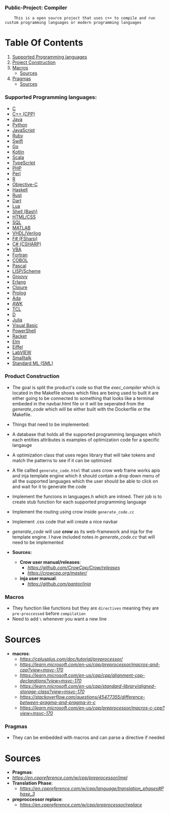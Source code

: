### Public-Project: Compiler 
```
    This is a open source project that uses c++ to compile and run custom programming languages or modern programming languages
```

# Table Of Contents

1. [Supported Programming languages](#supported-programming-languages)
2. [Project Construction](#product-construction)
3. [Macros](#macros)
    - [Sources](#sources)
4. [Pragmas](#pragmas)
    - [Sources](#sources)

### Supported Programming languages:

* [C](https://en.cppreference.com/w/c)
* [C++ (CPP)](https://en.cppreference.com/w/cpp)
* [Java](https://docs.oracle.com/en/java/)
* [Python](https://docs.python.org/3/)
* [JavaScript](https://developer.mozilla.org/en-US/docs/Web/JavaScript)
* [Ruby](https://www.ruby-lang.org/en/documentation/)
* [Swift](https://swift.org/documentation/)
* [Go](https://golang.org/doc/)
* [Kotlin](https://kotlinlang.org/docs/home.html)
* [Scala](https://docs.scala-lang.org/)
* [TypeScript](https://www.typescriptlang.org/docs/)
* [PHP](https://www.php.net/manual/en/)
* [Perl](https://perldoc.perl.org/)
* [R](https://www.r-project.org/other-docs.html)
* [Objective-C](https://developer.apple.com/library/archive/documentation/Cocoa/Conceptual/ProgrammingWithObjectiveC/Introduction/Introduction.html)
* [Haskell](https://www.haskell.org/documentation/)
* [Rust](https://www.rust-lang.org/learn)
* [Dart](https://dart.dev/guides)
* [Lua](https://www.lua.org/manual/5.4/)
* [Shell (Bash)](https://www.gnu.org/software/bash/manual/)
* [HTML/CSS](https://developer.mozilla.org/en-US/docs/Web/HTML)
* [SQL](https://dev.mysql.com/doc/)
* [MATLAB](https://www.mathworks.com/help/matlab/)
* [VHDL/Verilog](https://www.eda.org/svdb/view_category.php?categoryId=21)
* [F# (FSharp)](https://fsharp.org/learn/)
* [C# (CSHARP)](https://docs.microsoft.com/en-us/dotnet/csharp/)
* [VBA](https://docs.microsoft.com/en-us/office/vba/api/overview/)
* [Fortran](https://fortran-lang.org/learn/)
* [COBOL](https://open-cobol.sourceforge.io/)
* [Pascal](https://www.freepascal.org/docs.html)
* [LISP/Scheme](https://docs.racket-lang.org/)
* [Groovy](https://groovy-lang.org/documentation.html)
* [Erlang](https://www.erlang.org/docs)
* [Clojure](https://clojure.org/guides/getting_started)
* [Prolog](https://www.swi-prolog.org/pldoc/doc_for?object=manual)
* [Ada](https://learn.adacore.com/courses/intro-to-ada/)
* [AWK](https://www.gnu.org/software/gawk/manual/gawk.html)
* [TCL](https://www.tcl.tk/man/)
* [D](https://dlang.org/documentation.html)
* [Julia](https://docs.julialang.org/en/)
* [Visual Basic](https://docs.microsoft.com/en-us/dotnet/visual-basic/)
* [PowerShell](https://docs.microsoft.com/en-us/powershell/)
* [Racket](https://docs.racket-lang.org/)
* [Elm](https://guide.elm-lang.org/)
* [Eiffel](https://www.eiffel.org/doc/)
* [LabVIEW](https://www.ni.com/en-us/support/documentation.html)
* [Smalltalk](https://wiki.c2.com/?SmalltalkDocumentation)
* [Standard ML (SML)](https://smlfamily.github.io/)

### Product Construction
* The goal is split the product's code so that the *exec_compiler* which is located in the Makefile shows which files are being used to built it are either going to be connected to something that looks like a terminal embeded in the navbar.html file or it will be seperated from the *generate_code* which will be either built with the Dockerfile or the Makefile.

* Things that need to be implemented:
* A database that holds all the supported programming languages which each entities attributes is examples of optimization code for a specific langauge
* A optimization class that uses regex library that will take tokens and match the patterns to see if it can be optimized 
* A file callled `generate_code.html` that uses crow web frame works apis and inja template engine which it should contain a drop down menu of all the supported languages which the user should be able to click on and wait for it to generate the code
* Implement the funcions in languages.h which are inlined. Their job is to create stub function for each supported programming language
* Implement the routing using crow inside `generate_code.cc` 
* Implement .css code that will create a nice navbar 



* *generate_code* will use **crow** as its web-framework and inja for the template engine. I have included notes in *generate_code.cc* that will need to be implemented 
* **Sources:**
    * **Crow user manual/releases**:
        - *https://github.com/CrowCpp/Crow/releases*
        - *https://crowcpp.org/master/*
    * **inja user manual**:
        - *https://github.com/pantor/inja*
### Macros
* They function like functions but they are `directives` meaning they are `pre-proccessed` before `compilation`
* Need to add `\` whenever you want a new line 
# Sources
* **macros**:
    * *https://cplusplus.com/doc/tutorial/preprocessor/*
    * *https://learn.microsoft.com/en-us/cpp/preprocessor/macros-and-cpp?view=msvc-170*
    * *https://learn.microsoft.com/en-us/cpp/cpp/alignment-cpp-declarations?view=msvc-170*
    * *https://learn.microsoft.com/en-us/cpp/standard-library/aligned-storage-class?view=msvc-170*
    * *https://stackoverflow.com/questions/45477355/difference-between-pragma-and-pragma-in-c*
    * *https://learn.microsoft.com/en-us/cpp/preprocessor/macros-c-cpp?view=msvc-170*
### Pragmas
* They can be embedded with macros and can parse a directive if needed

# Sources
* **Pragmas**:
* *https://en.cppreference.com/w/cpp/preprocessor/impl*
* **Translation Phase**:
    * *https://en.cppreference.com/w/cpp/language/translation_phases#Phase_3*
* **preproccessor replace**:
    * *https://en.cppreference.com/w/cpp/preprocessor/replace*
